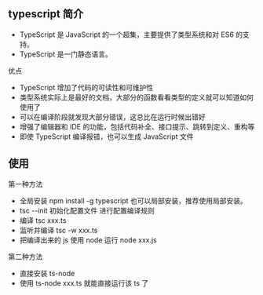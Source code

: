 ## typescript 简介

- TypeScript 是 JavaScript 的一个超集，主要提供了类型系统和对 ES6 的支持。
- TypeScript 是一门静态语言。

优点

- TypeScript 增加了代码的可读性和可维护性
- 类型系统实际上是最好的文档，大部分的函数看看类型的定义就可以知道如何使用了
- 可以在编译阶段就发现大部分错误，这总比在运行时候出错好
- 增强了编辑器和 IDE 的功能，包括代码补全、接口提示、跳转到定义、重构等
- 即使 TypeScript 编译报错，也可以生成 JavaScript 文件

## 使用

第一种方法

- 全局安装 npm install -g typescript 也可以局部安装，推荐使用局部安装。
- tsc --init 初始化配置文件 进行配置编译规则
- 编译 tsc xxx.ts
- 监听并编译 tsc -w xxx.ts
- 把编译出来的 js 使用 node 运行 node xxx.js

第二种方法

- 直接安装 ts-node
- 使用 ts-node xxx.ts 就能直接运行该 ts 了
